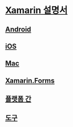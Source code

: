 # [Xamarin 설명서](index.yml)
## [Android](android/index.yml)
## [iOS](ios/index.yml)
## [Mac](mac/index.yml)
## [Xamarin.Forms](xamarin-forms/index.yml)
## [플랫폼 간](cross-platform/index.yml)
## [도구](tools/index.yml)
